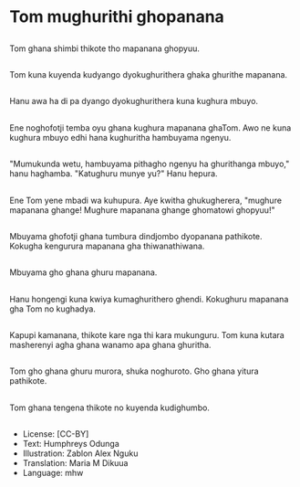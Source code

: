# Tom mughurithi ghopanana

##
Tom ghana shimbi thikote tho mapanana ghopyuu.

##
Tom kuna kuyenda kudyango dyokughurithera ghaka ghurithe mapanana.

##
Hanu awa ha di pa dyango dyokughurithera kuna kughura mbuyo.

##
Ene noghofotji temba oyu ghana kughura mapanana ghaTom. Awo ne kuna kughura mbuyo edhi hana kughuritha hambuyama ngenyu.

##
"Mumukunda wetu, hambuyama pithagho ngenyu ha ghurithanga mbuyo," hanu haghamba. "Katughuru munye yu?" Hanu hepura.

##
Ene Tom yene mbadi wa kuhupura. Aye kwitha ghukugherera, "mughure mapanana ghange! Mughure mapanana ghange ghomatowi ghopyuu!"

##
Mbuyama ghofotji ghana tumbura dindjombo dyopanana pathikote. Kokugha kengurura mapanana gha thiwanathiwana.

##
Mbuyama gho ghana ghuru mapanana.

##
Hanu hongengi kuna kwiya kumaghurithero ghendi. Kokughuru mapanana gha Tom no kughadya.

##
Kapupi kamanana, thikote kare nga thi kara mukunguru. Tom kuna kutara masherenyi agha ghana wanamo apa ghana ghuritha.

##
Tom gho ghana ghuru murora, shuka noghuroto. Gho ghana yitura pathikote.

##
Tom ghana tengena thikote no kuyenda kudighumbo.

##
* License: [CC-BY]
* Text: Humphreys Odunga
* Illustration: Zablon Alex Nguku
* Translation: Maria M Dikuua
* Language: mhw

